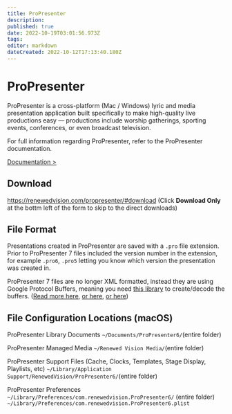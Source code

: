 ```yaml
---
title: ProPresenter
description: 
published: true
date: 2022-10-19T03:01:56.973Z
tags: 
editor: markdown
dateCreated: 2022-10-12T17:13:40.180Z
---
```


# ProPresenter

ProPresenter is a cross-platform (Mac / Windows) lyric and media presentation application built specifically to make high-quality live productions easy — productions include worship gatherings, sporting events, conferences, or even broadcast television.

For full information regarding ProPresenter, refer to the ProPresenter documentation.

[Documentation >](https://www.google.com/?q=propresenter+documentation+filetype%3apdf)

## Download
https://renewedvision.com/propresenter/#download
(Click **Download Only** at the bottm left of the form to skip to the direct downloads)

## File Format
Presentations created in ProPresenter are saved with a `.pro` file extension. Prior to ProPresenter 7 files included the version number in the extension, for example `.pro6`, `.pro5` letting you know which version the presentation was created in.

ProPresenter 7 files are no longer XML formatted, instead they are using Google Protocol Buffers, meaning you need [this library](https://github.com/greyshirtguy/ProPresenter7-Proto) to create/decode the buffers. ([Read more here](https://greyshirtguy.com/blog/pro7fileformat1/), [or here](https://greyshirtguy.com/blog/pro7fileformat1/), [or here](https://web.archive.org/web/20210930091545/https://greyshirtguy.com/blog/propresenter-7-file-format-part-3/))

## File Configuration Locations (macOS)

ProPresenter Library Documents
`~/Documents/ProPresenter6/`(entire folder)

ProPresenter Managed Media
`~/Renewed Vision Media/`(entire folder)

ProPresenter Support Files (Cache, Clocks, Templates, Stage Display, Playlists, etc)
`~/Library/Application Support/RenewedVision/ProPresenter6/`(entire folder)

ProPresenter Preferences
`~/Library/Preferences/com.renewedvision.ProPresenter6/` (entire folder)
`~/Library/Preferences/com.renewedvision.ProPresenter6.plist`